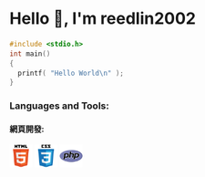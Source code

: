 <h1 align="left">Hello 👋, I'm reedlin2002 </h1>

```C
#include <stdio.h>
int main()
{
  printf( "Hello World\n" ); 
}
```

<h3 align="left">Languages and Tools:</h3>

<h4 align="left">網頁開發:</h4>  
<p align="left"> 
 <a target="_blank" > <img src="https://raw.githubusercontent.com/devicons/devicon/master/icons/html5/html5-original-wordmark.svg" alt="html5" width="40" height="40"/> </a>
 <a target="_blank" > <img src="https://raw.githubusercontent.com/devicons/devicon/master/icons/css3/css3-original-wordmark.svg" alt="css3" width="40" height="40"/> </a>
 <a target="_blank"> <img src="https://raw.githubusercontent.com/devicons/devicon/master/icons/php/php-original.svg" alt="php" width="40" height="40"/> </a>
</p>
